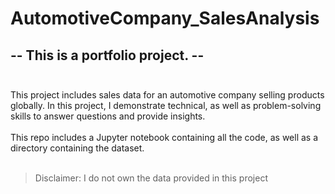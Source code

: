 # AutomotiveCompany_SalesAnalysis

## -- This is a portfolio project. --<br><br>
This project includes sales data for an automotive company selling products globally. In this project, I demonstrate technical, as well as problem-solving skills to answer questions and provide insights.<br>
<br>
This repo includes a Jupyter notebook containing all the code, as well as a directory containing the dataset.
<br>
<br>
> Disclaimer: I do not own the data provided in this project
